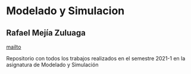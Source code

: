 # Modelado y Simulacion

## Rafael Mejía Zuluaga

[mailto](mailto:rmejiaz@unal.edu.co)

Repositorio con todos los trabajos realizados en el semestre 2021-1 en la asignatura de Modelado y Simulación
